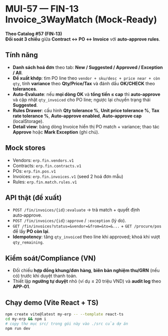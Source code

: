 
# MUI-57 — FIN-13 Invoice_3WayMatch (Mock‑Ready)

**Theo Catalog #57 (FIN‑13)**  
**Đối soát 3 chiều** giữa **Contract ↔ PO ↔ Invoice** với **auto‑approve rules**.

## Tính năng
- **Danh sách hoá đơn** theo tab: **New / Suggested / Approved / Exception / All**.
- **Đề xuất khớp**: tìm PO line theo `vendor + sku/desc + price near + còn qty`, tính **variance** theo **Qty/Price/Tax** và đánh dấu **OK/CHECK** theo **tolerances**.
- **Auto‑Evaluate**: nếu **mọi dòng OK** và **tổng tiền ≤ cap** thì **auto‑approve** và cập nhật `qty_invoiced` cho PO line; ngược lại chuyển trạng thái **Suggested**.
- **Rules Drawer**: cấu hình **Qty tolerance %**, **Unit price tolerance %**, **Tax rate tolerance %**, **Auto‑approve enabled**, **Auto‑approve cap** (localStorage).
- **Detail view**: bảng dòng Invoice hiển thị PO match + variance; thao tác **Approve** hoặc **Mark Exception** (ghi chú).

## Mock stores
- Vendors: `erp.fin.vendors.v1`
- Contracts: `erp.fin.contracts.v1`
- POs: `erp.fin.pos.v1`
- Invoices: `erp.fin.invoices.v1` (seed 2 hoá đơn mẫu)
- Rules: `erp.fin.match.rules.v1`

## API thật (đề xuất)
- `POST /fin/invoices/{id}:evaluate` → trả match + quyết định auto‑approve.  
- `POST /fin/invoices/{id}:approve` / `:exception` (lý do).  
- `GET /fin/invoices?status=&vendor=&from=&to=&...` + `GET /procure/pos` để lấy **PO còn lại**.  
- **Idempotency**: tăng `qty_invoiced` theo line khi approved; khoá khi vượt `qty_remaining`.

## Kiểm soát/Compliance (VN)
- Đối chiếu **hợp đồng khung/đơn hàng**, **biên bản nghiệm thu/GRN** (nếu có) trước khi duyệt thanh toán.  
- Thiết lập **ngưỡng tự duyệt** nhỏ (ví dụ ≤ 20 triệu VND) và **audit log** theo **APP‑01**.

## Chạy demo (Vite React + TS)
```bash
npm create vite@latest my-erp -- --template react-ts
cd my-erp && npm i
# copy thư mục src/ trong gói này vào ./src của dự án
npm run dev
```
